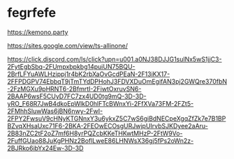 # fegrfefe
https://kemono.party

https://sites.google.com/view/ts-allinone/

https://click.discord.com/ls/click?upn=u001.a0NJ38DJJG1sulNx5wS1jjC3-2FytEgbSbq-2FUmpxbpkbg14puiUN75BQU-2BrfLFYuAWLHzippj1r4bK2rbXaOvGcdPEaN-2F13iKX17-2FFPDGPV74EbbqT9jTmTYdDPHohJ3FDVXDuOmEgifAN3pj2GWQre370fbN-2FzMGXu9pHRNT6-2BfmrtI-2FiwtOxruvSN6-2BAAP6wsF5CUyD7FC7zx4UD0tg9mQ-3D-3D-yRO_F68R7JwB4dkoEpWlkD0hlFTcBWnxYi-2FfXVa73FM-2FZt5-2FMhhSluwWas6jBN6nwy-2FwI-2FPY2FwsuV9cHNyKTGNnxY3u6ykxZ5C7wS6giBdNECpeXgqZfZk7e7B1BPBZvqXHsaUxc71F6-2BKA-2FEOwECOsgURJwjpUIrvbSJKDyee2aAru-2B83nZC2tF2oZ7mf6H8yrPQZcbKKeTHKwtMHzP-2FtW9Vo-2FuffGUao88JuKgPHNz2BoflLweE86LHNWsX36gj5fPs2oWn2z-2BJRko6ibYx24Ew-3D-3D
